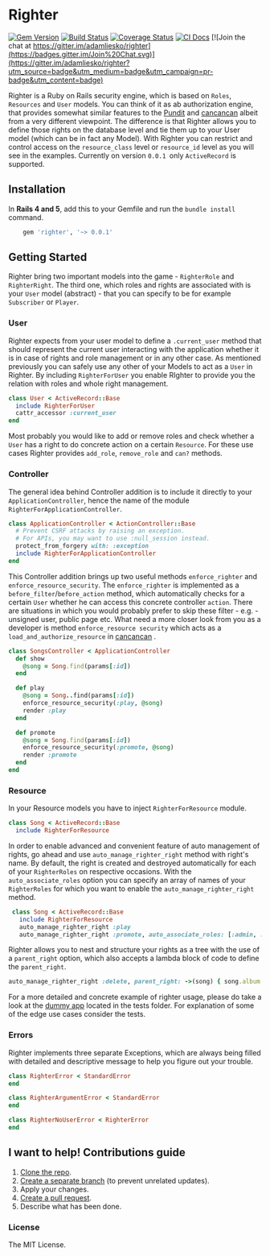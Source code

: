 
# Righter
[![Gem Version](https://badge.fury.io/rb/righter.svg)](http://badge.fury.io/rb/righter)
[![Build Status](https://travis-ci.org/adamliesko/righter.svg)](https://travis-ci.org/adamliesko/righter)
[![Coverage Status](https://coveralls.io/repos/adamliesko/righter/badge.svg?branch=master&service=github)](https://coveralls.io/github/adamliesko/righter?branch=master)
[![CI Docs](https://inch-ci.org/github/adamliesko/righter.svg?branch=master)](https://inch-ci.org/github/adamliesko/righter.svg?branch=master)
[![Join the chat at https://gitter.im/adamliesko/righter](https://badges.gitter.im/Join%20Chat.svg)](https://gitter.im/adamliesko/righter?utm_source=badge&utm_medium=badge&utm_campaign=pr-badge&utm_content=badge)

Righter is a Ruby on Rails security engine, which is based on `Roles`, `Resources` and `User` models. You can think of it as ab authorization engine, that provides somewhat similar features to the [Pundit](https://github.com/elabs/pundit) and [cancancan](https://github.com/CanCanCommunity/cancancan) albeit from a very different viewpoint. The difference is that Righter allows you to define those rights on the database level and tie them up to your User model (which can be in fact any Model). With Righter you can restrict and control access on the `resource_class` level or `resource_id` level as you will see in the examples. Currently on version `0.0.1 `only `ActiveRecord` is supported. 

## Installation
In **Rails 4 and 5**, add this to your Gemfile and run the `bundle install` command.
```ruby
    gem 'righter', '~> 0.0.1'
```
  
## Getting Started
Righter bring two important models into the game - `RighterRole` and `RighterRight`. The third one, which roles and rights are associated with is your `User` model (abstract) - that you can specify to be for example `Subscriber` or `Player`.

### User
Righter expects from your user model to define a `.current_user` method that should represent the current user interacting with the application whether it is in case of rights and role management or in any other case. As mentioned previously you can safely use any other of your Models to act as a `User` in Righter. By including `RighterForUser` you enable RIghter to provide you the relation with roles and whole right management.

```ruby
class User < ActiveRecord::Base
  include RighterForUser
  cattr_accessor :current_user
end
```
Most probably you would like to add or remove roles and check whether a `User` has a right to do concrete action on a certain `Resource`. For these use cases Righter provides `add_role`, `remove_role` and `can?` methods.


### Controller
The general idea behind Controller addition is to include it directly to your `ApplicationController`, hence the name of the module `RighterForApplicationController`. 
```ruby
class ApplicationController < ActionController::Base
  # Prevent CSRF attacks by raising an exception.
  # For APIs, you may want to use :null_session instead.
  protect_from_forgery with: :exception
  include RighterForApplicationController
end
```

This Controller addition brings up two useful methods `enforce_righter` and `enforce_resource_security`. The `enforce_righter` is implemented as a `before_filter`/`before_action` method,  which automatically checks for a certain `User` whether he can access this concrete controller `action`. There are situations in which you would probably prefer to skip these filter - e.g. - unsigned user, public page etc. What need a more closer look from you as a developer is method `enforce_resource security` which acts as a `load_and_authorize_resource` in [cancancan](https://github.com/CanCanCommunity/cancancan) .

```ruby
class SongsController < ApplicationController
  def show
    @song = Song.find(params[:id])
  end

  def play
    @song = Song..find(params[:id])
    enforce_resource_security(:play, @song)
    render :play
  end

  def promote
    @song = Song.find(params[:id])
    enforce_resource_security(:promote, @song)
    render :promote
  end
end
```


### Resource
In your Resource models you have to inject `RighterForResource` module.
```ruby
class Song < ActiveRecord::Base
  include RighterForResource
```
In order to enable advanced and convenient feature of auto management of rights, go ahead and use `auto_manage_righter_right` method with right's name. By default, the right is created and destroyed automatically for each of your `RighterRoles` on respective occasions. With the `auto_associate_roles` option you can specify an array of names of your `RighterRoles` for which you want to enable the `auto_manage_righter_right` method.

```ruby
 class Song < ActiveRecord::Base
   include RighterForResource
   auto_manage_righter_right :play
   auto_manage_righter_right :promote, auto_associate_roles: [:admin, :vip]
```
Righter allows you to nest and structure your rights as a tree with the use of a `parent_right` option, which also accepts a lambda block of code to define the `parent_right`.
```ruby
auto_manage_righter_right :delete, parent_right: ->(song) { song.album.righter_right(:build).name }
```

For a more detailed and concrete example of righter usage, please do take a look at the [dummy app](https://github.com/adamliesko/righter/tree/master/test/dummy) located in the tests folder. For explanation of some of the edge use cases consider the tests.

### Errors
Righter implements three separate Exceptions, which are always being filled with detailed and descriptive message to help you figure out your trouble. 
```ruby
class RighterError < StandardError
end

class RighterArgumentError < StandardError
end

class RighterNoUserError < RighterError
end
```
## I want to help! Contributions guide

1. [Clone the repo](https://help.github.com/articles/importing-a-git-repository-using-the-command-line/).
2. [Create a separate branch](https://github.com/Kunena/Kunena-Forum/wiki/Create-a-new-branch-with-git-and-manage-branches) (to prevent unrelated updates).
3. Apply your changes.
4. [Create a pull request](https://help.github.com/articles/creating-a-pull-request/).
5. Describe what has been done.

### License
The MIT License.

